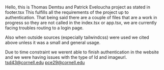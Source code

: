Hello, this is Thomas Demtsu and Patrick Eveloucha project as stated in footer.tsx
This fulfills all the requirements of the project up to authentication.
That being said there are a couple of files that are a work in progress so they are not called in the index.tsx or app.tsx, we are currently facing troubles routing to a login page.

Also when outside sources (especially tailwindcss) were used we cited above unless it was a small and general usage.

Due to time constraint we werent able to finish authentication in the website and we were having issues with the type of Id and imageurl.
tsd43@cornell.edu
pce29@cornell.edu
